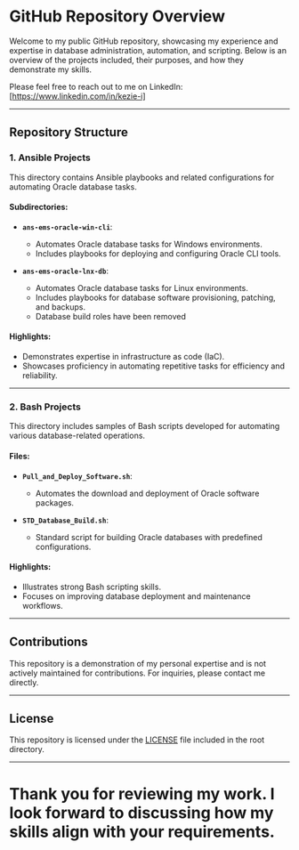 
# GitHub Repository Overview

Welcome to my public GitHub repository, showcasing my experience and expertise in database administration, automation, and scripting. Below is an overview of the projects included, their purposes, and how they demonstrate my skills.

Please feel free to reach out to me on LinkedIn: [https://www.linkedin.com/in/kezie-i] 

---

## Repository Structure

### 1. **Ansible Projects**
This directory contains Ansible playbooks and related configurations for automating Oracle database tasks.

#### Subdirectories:
- **`ans-ems-oracle-win-cli`**:
  - Automates Oracle database tasks for Windows environments.
  - Includes playbooks for deploying and configuring Oracle CLI tools.
  
- **`ans-ems-oracle-lnx-db`**:
  - Automates Oracle database tasks for Linux environments.
  - Includes playbooks for database software provisioning, patching, and backups.
  - Database build roles have been removed

#### Highlights:
- Demonstrates expertise in infrastructure as code (IaC).
- Showcases proficiency in automating repetitive tasks for efficiency and reliability.

---

### 2. **Bash Projects**
This directory includes samples of Bash scripts developed for automating various database-related operations.

#### Files:
- **`Pull_and_Deploy_Software.sh`**:
  - Automates the download and deployment of Oracle software packages.

- **`STD_Database_Build.sh`**:
  - Standard script for building Oracle databases with predefined configurations.

#### Highlights:
- Illustrates strong Bash scripting skills.
- Focuses on improving database deployment and maintenance workflows.

---

## Contributions
This repository is a demonstration of my personal expertise and is not actively maintained for contributions. For inquiries, please contact me directly.

---

## License
This repository is licensed under the [LICENSE](./LICENSE) file included in the root directory.

---

Thank you for reviewing my work. I look forward to discussing how my skills align with your requirements.
=======
